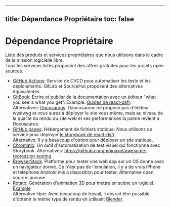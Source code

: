 
---
title: Dépendance Propriétaire
toc: false
---

# Dépendance Propriétaire

Liste des produits et services propriétaires que nous utilisons dans le cadre de la mission logicielle libre.  
Tous les services listés proposent des offres gratuites pour les projets open sources.

- [GitHub Actions](https://github.com/features/actions): Service de CI/CD pour automatiser les tests et les déploiements. GitLab et SourceHut
  proposent des alternatives équivalentes.
- [GitBook](https://www.gitbook.com/): Écrire et publier de la documentation avec un éditeur "what you see is what you get".  Example: [Guides de react-dsfr](https://react-dsfr.etalab.studio/).  
  Alternatives: [Docusaurus](https://docusaurus.io/). Daucusaurus ne propose pas d'éditeur wysiwyg et vous aurez a déployer le site vous même, mais au niveau de la qualité du rendu du site web et ses performances la palme revient a Docusaurus.  
- [GitHub pages](https://pages.github.com/): Hébergement de fichiers statique. Nous utilisons ce service pour déployer [le storybook de react-dsfr](https://react-dsfr-components.etalab.studio).  
  Alternative: Il y a beaucoup d'option pour déployer un site statique.  
- [Chromatic](https://www.chromatic.com/): Un outil d'automatisation de test visuel qui fonctionne avec Storybook. 
  Alternatives: https://github.com/mojoaxel/awesome-regression-testing
- [BrowserStack](https://www.browserstack.com/): Platforme pour tester une web app sur un OS donné avec un navigateur donné. 
  Ce n'est pas de l'émulation, il y a de vrais iPhone et téléphone Android mis a disposition pour tester.
  Alternative open source: aucune
- [Rotato](https://rotato.app/): Génération d'animation 3D pour mettre en scène un logiciel. [Example](https://user-images.githubusercontent.com/6702424/208798079-52c39962-94a3-4ff5-adbc-800d47b50757.webm)  
  Alternative libre: Avec beaucoup de travail, il devrait être possible d'obtenir le même type de rendu en utilisant [Blender](https://sill.etalab.gouv.fr/software?name=Blender).  

  
